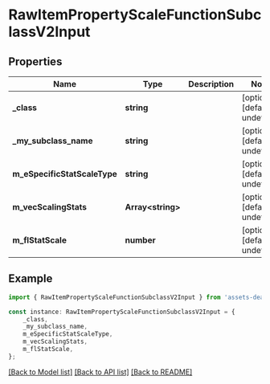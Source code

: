 # RawItemPropertyScaleFunctionSubclassV2Input


## Properties

Name | Type | Description | Notes
------------ | ------------- | ------------- | -------------
**_class** | **string** |  | [optional] [default to undefined]
**_my_subclass_name** | **string** |  | [optional] [default to undefined]
**m_eSpecificStatScaleType** | **string** |  | [optional] [default to undefined]
**m_vecScalingStats** | **Array&lt;string&gt;** |  | [optional] [default to undefined]
**m_flStatScale** | **number** |  | [optional] [default to undefined]

## Example

```typescript
import { RawItemPropertyScaleFunctionSubclassV2Input } from 'assets-deadlock-api-client';

const instance: RawItemPropertyScaleFunctionSubclassV2Input = {
    _class,
    _my_subclass_name,
    m_eSpecificStatScaleType,
    m_vecScalingStats,
    m_flStatScale,
};
```

[[Back to Model list]](../README.md#documentation-for-models) [[Back to API list]](../README.md#documentation-for-api-endpoints) [[Back to README]](../README.md)
